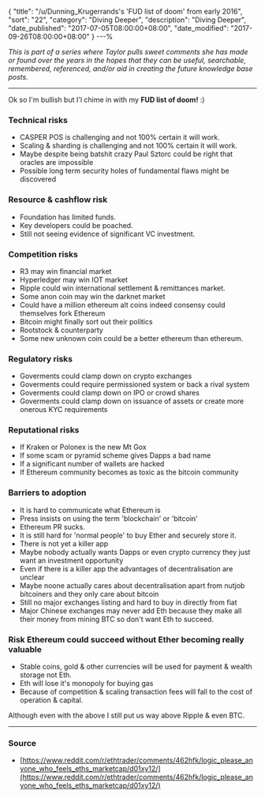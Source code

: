 {
 "title": "/u/Dunning_Krugerrands's 'FUD list of doom' from early 2016",
 "sort": "22",
 "category": "Diving Deeper",
 "description": "Diving Deeper",
 "date_published": "2017-07-05T08:00:00+08:00",
 "date_modified": "2017-09-26T08:00:00+08:00"
}
---%


*This is part of a series where Taylor pulls sweet comments she has made or found over the years in the hopes that they can be useful, searchable, remembered, referenced, and/or aid in creating the future knowledge base posts.*

---

Ok so I'm bullish but I'l chime in with my  **FUD list of doom!** :)

### Technical risks

* CASPER POS is challenging and not 100% certain it will work.
* Scaling & sharding is challenging and not 100% certain it will work.
* Maybe despite being batshit crazy Paul Sztorc could be right that oracles are impossible
* Possible long term security holes of fundamental flaws might be discovered

### Resource & cashflow risk

* Foundation has limited funds.
* Key developers could be poached.
* Still not seeing evidence of significant VC investment.

### Competition risks

* R3 may win financial market
* Hyperledger may win IOT market
* Ripple could win international settlement & remittances market.
* Some anon coin may win the darknet market
* Could have a million ethereum alt coins indeed consensy could themselves fork Ethereum
* Bitcoin might finally sort out their politics
* Rootstock & counterparty
* Some new unknown coin could be a better ethereum than ethereum.

### Regulatory risks

* Goverments could clamp down on crypto exchanges
* Goverments could require permissioned system or back a rival system
* Goverments could clamp down on IPO or crowd shares
* Goverments could clamp down on issuance of assets or create more onerous KYC requirements

### Reputational risks

* If Kraken or Polonex is the new Mt Gox
* If some scam or pyramid scheme gives Dapps a bad name
* If a significant number of wallets are hacked
* If Ethereum community becomes as toxic as the bitcoin community

### Barriers to adoption

* It is hard to communicate what Ethereum is
* Press insists on using the term 'blockchain' or 'bitcoin'
* Ethereum PR sucks.
* It is still hard for 'normal people' to buy Ether and securely store it.
* There is not yet a killer app
* Maybe nobody actually wants Dapps or even crypto currency they just want an investment opportunity
* Even if there is a killer app the advantages of decentralisation are unclear
* Maybe noone actually cares about decentralisation apart from nutjob bitcoiners and they only care about bitcoin
* Still no major exchanges listing and hard to buy in directly from fiat
* Major Chinese exchanges may never add Eth because they make all their money from mining BTC so don't want Eth to succeed.

### Risk Ethereum could succeed without Ether becoming really valuable

* Stable coins, gold & other currencies will be used for payment & wealth storage not Eth.
* Eth will lose it's monopoly for buying gas
* Because of competition & scaling transaction fees will fall to the cost of operation & capital.

Although even with the above I still put us way above Ripple & even BTC.

---

### Source

- [https://www.reddit.com/r/ethtrader/comments/462hfk/logic_please_anyone_who_feels_eths_marketcap/d01xy12/](https://www.reddit.com/r/ethtrader/comments/462hfk/logic_please_anyone_who_feels_eths_marketcap/d01xy12/)
